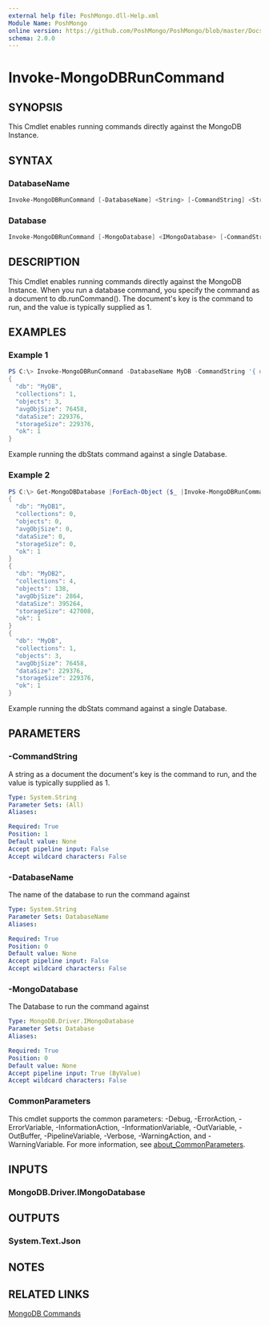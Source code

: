 ```yaml
---
external help file: PoshMongo.dll-Help.xml
Module Name: PoshMongo
online version: https://github.com/PoshMongo/PoshMongo/blob/master/Docs/Invoke-MongoDBRunCommand.md#invoke-mongodbruncommand
schema: 2.0.0
---
```


# Invoke-MongoDBRunCommand

## SYNOPSIS

This Cmdlet enables running commands directly against the MongoDB Instance.

## SYNTAX

### DatabaseName

```powershell
Invoke-MongoDBRunCommand [-DatabaseName] <String> [-CommandString] <String> [<CommonParameters>]
```

### Database

```powershell
Invoke-MongoDBRunCommand [-MongoDatabase] <IMongoDatabase> [-CommandString] <String> [<CommonParameters>]
```

## DESCRIPTION

This Cmdlet enables running commands directly against the MongoDB Instance. When you run a database command, you specify
the command as a document to db.runCommand(). The document's key is the command to run, and the value is typically
supplied as 1.

## EXAMPLES

### Example 1

```powershell
PS C:\> Invoke-MongoDBRunCommand -DatabaseName MyDB -CommandString '{ dbStats: 1 }'
{
  "db": "MyDB",
  "collections": 1,
  "objects": 3,
  "avgObjSize": 76458,
  "dataSize": 229376,
  "storageSize": 229376,
  "ok": 1
}
```

Example running the dbStats command against a single Database.

### Example 2

```powershell
PS C:\> Get-MongoDBDatabase |ForEach-Object {$_ |Invoke-MongoDBRunCommand -CommandString '{ dbStats: 1 }'}
{
  "db": "MyDB1",
  "collections": 0,
  "objects": 0,
  "avgObjSize": 0,
  "dataSize": 0,
  "storageSize": 0,
  "ok": 1
}
{
  "db": "MyDB2",
  "collections": 4,
  "objects": 138,
  "avgObjSize": 2864,
  "dataSize": 395264,
  "storageSize": 427008,
  "ok": 1
}
{
  "db": "MyDB",
  "collections": 1,
  "objects": 3,
  "avgObjSize": 76458,
  "dataSize": 229376,
  "storageSize": 229376,
  "ok": 1
}
```

Example running the dbStats command against a single Database.

## PARAMETERS

### -CommandString

A string as a document the document's key is the command to run, and the value is typically supplied as 1.

```yaml
Type: System.String
Parameter Sets: (All)
Aliases:

Required: True
Position: 1
Default value: None
Accept pipeline input: False
Accept wildcard characters: False
```

### -DatabaseName

The name of the database to run the command against

```yaml
Type: System.String
Parameter Sets: DatabaseName
Aliases:

Required: True
Position: 0
Default value: None
Accept pipeline input: False
Accept wildcard characters: False
```

### -MongoDatabase

The Database to run the command against

```yaml
Type: MongoDB.Driver.IMongoDatabase
Parameter Sets: Database
Aliases:

Required: True
Position: 0
Default value: None
Accept pipeline input: True (ByValue)
Accept wildcard characters: False
```

### CommonParameters

This cmdlet supports the common parameters: -Debug, -ErrorAction, -ErrorVariable, -InformationAction, -InformationVariable, -OutVariable, -OutBuffer, -PipelineVariable, -Verbose, -WarningAction, and -WarningVariable. For more information, see [about_CommonParameters](http://go.microsoft.com/fwlink/?LinkID=113216).

## INPUTS

### MongoDB.Driver.IMongoDatabase

## OUTPUTS

### System.Text.Json

## NOTES

## RELATED LINKS

[MongoDB Commands](https://www.mongodb.com/docs/manual/reference/command/)
